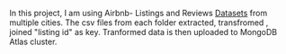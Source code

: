 In this project, I am using Airbnb- Listings and Reviews [Datasets](https://insideairbnb.com) from multiple cities. The csv files from each folder extracted, transfromed , joined "listing id" as key. Tranformed data is then uploaded to MongoDB Atlas cluster.  
